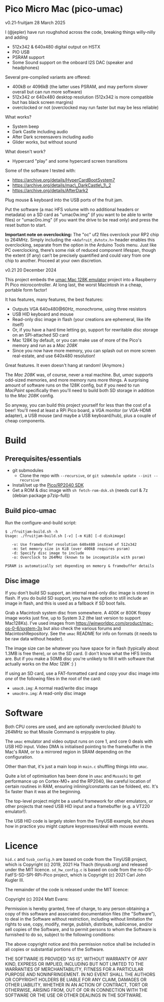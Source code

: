 # Pico Micro Mac (pico-umac)

v0.21-fruitjam 28 March 2025

I (@jepler) have run roughshod across the code, breaking things willy-nilly and adding

 * 512x342 & 640x480 digital output on HSTX
 * PIO USB
 * PSRAM support
 * Some Sound support on the onboard I2S DAC (speaker and headphones)

Several pre-compiled variants are offered:
 * 400kB or 4096kB (the latter uses PSRAM, and may perform slower overall but can run more software)
 * 512x342 or 640x480 desktop resolution (512x342 is more compatible but has black screen margins)
 * overclocked or not (overclocked may run faster but may be less reliable)

What works?
 * System beep
 * Dark Castle including audio
 * After Dark screensavers including audio
 * Glider works, but without sound

What doesn't work?
 * Hypercard "play" and some hypercard screen transitions

Some of the software I tested with:
 * https://archive.org/details/HyperCardBootSystem7
 * https://archive.org/details/mac\_DarkCastle\_1\_2
 * https://archive.org/details/AfterDark2

Plug mouse & keyboard into the USB ports of the fruit jam.

Put the software (a mac HFS volume with no additional headers or metadata) on a
SD card as "umac0w.img" (if you want to be able to write files) or
"umac0ro.img" (if you want the drive to be read only) and press the reset
button to start.


**Important note on overclocking:** The "oc" uf2 files overclock your RP2 chip to 264MHz. Simply including the `<Adafruit_dvhstx.h>` header enables this overclocking, separate from the option in the Arduino Tools menu.
Just like PC overclocking, there’s some risk of reduced component lifespan, though the extent (if any) can’t be precisely quantified and could vary from one chip to another.
Proceed at your own discretion.

v0.21 20 December 2024


This project embeds the [umac Mac 128K
emulator](https://github.com/evansm7/umac) project into a Raspberry Pi
Pico microcontroller.  At long last, the worst Macintosh in a cheap,
portable form factor!

It has features, many features, the best features:

   * Outputs VGA 640x480@60Hz, monochrome, using three resistors
   * USB HID keyboard and mouse
   * Read-only disc image in flash (your creations are ephemeral, like life itself)
   * Or, if you have a hard time letting go, support for rewritable
     disc storage on an SPI-attached SD card
   * Mac 128K by default, or you can make use of more of the Pico's
     memory and run as a _Mac 208K_
   * Since you now have more memory, you can splash out on more
     screen real-estate, and use 640x480 resolution!

Great features.  It even doesn't hang at random!  (Anymore.)

The _Mac 208K_ was, of course, never a real machine.  But, _umac_
supports odd-sized memories, and more memory runs more things.  A
surprising amount of software runs on the 128K config, but if you need
to run _MacPaint_ specifically then you'll need to build both SD
storage in addition to the _Mac 208K_ config.

So anyway, you can build this project yourself for less than the cost
of a beer!  You'll need at least a RPi Pico board, a VGA monitor (or
VGA-HDMI adapter), a USB mouse (and maybe a USB keyboard/hub), plus a
couple of cheap components.

# Build

## Prerequisites/essentials

   * git submodules
      - Clone the repo with `--recursive`, or `git submodule update --init --recursive`
   * Install/set up the [Pico/RP2040 SDK](https://github.com/raspberrypi/pico-sdk)
   * Get a ROM & disc image with `sh fetch-rom-dsk.sh` (needs curl & 7z (debian package p7zip-full))

## Build pico-umac

Run the configure-and-build script:
```
$ ./fruitjam-build.sh -h
Usage: ./fruitjam-build.sh [-v] [-m KiB] [-d diskimage]

   -v: Use framebuffer resolution 640x480 instead of 512x342
   -m: Set memory size in KiB (over 400kB requires psram)
   -d: Specify disc image to include
   -o: Overclock to 264MHz (known to be incompatible with psram)

PSRAM is automatically set depending on memory & framebuffer details
```

## Disc image

If you don't build SD support, an internal read-only disc image is
stored in flash.  If you do build SD support, you have the option to
still include an image in flash, and this is used as a fallback if
SD boot fails.

Grab a Macintosh system disc from somewhere.  A 400K or 800K floppy
image works just fine, up to System 3.2 (the last version to support
Mac128Ks).  I've used images from
<https://winworldpc.com/product/mac-os-0-6/system-3x> but also check
the various forums and MacintoshRepository.  See the `umac` README for
info on formats (it needs to be raw data without header).

The image size can be whatever you have space for in flash (typically
about 1.3MB is free there), or on the SD card.  (I don't know what the
HFS limits are.  But if you make a 50MB disc you're unlikely to fill
it with software that actually works on the _Mac 128K_ :) )

If using an SD card, use a FAT-formatted card and copy your disc image
into _one_ of the following files in the root of the card:

   * `umac0.img`:  A normal read/write disc image
   * `umac0ro.img`:  A read-only disc image
# Software

Both CPU cores are used, and are optionally overclocked (blush) to 264MHz so that
Missile Command is enjoyable to play.

The `umac` emulator and video output runs on core 1, and core 0 deals
with USB HID input.  Video DMA is initialised pointing to the
framebuffer in the Mac's RAM, or to a mirrored region in SRAM depending
on the configuration.

Other than that, it's just a main loop in `main.c` shuffling things
into `umac`.

Quite a lot of optimisation has been done in `umac` and `Musashi` to
get performance up on Cortex-M0+ and the RP2040, like careful location
of certain routines in RAM, ensuring inlining/constants can be
foldeed, etc.  It's 5x faster than it was at the beginning.

The top-level project might be a useful framework for other emulators,
or other projects that need USB HID input and a framebuffer (e.g. a
VT220 emulator!).

The USB HID code is largely stolen from the TinyUSB example, but shows
how in practice you might capture keypresses/deal with mouse events.

# Licence

`hid.c` and `tusb_config.h` are based on code from the TinyUSB
project, which is Copyright (c) 2019, 2021 Ha Thach (tinyusb.org) and
released under the MIT licence.  `sd_hw_config.c` is based on code
from the no-OS-FatFS-SD-SPI-RPi-Pico project, which is Copyright (c)
2021 Carl John Kugler III.

The remainder of the code is released under the MIT licence:

 Copyright (c) 2024 Matt Evans:

 Permission is hereby granted, free of charge, to any person obtaining a copy
 of this software and associated documentation files (the "Software"), to deal
 in the Software without restriction, including without limitation the rights
 to use, copy, modify, merge, publish, distribute, sublicense, and/or sell
 copies of the Software, and to permit persons to whom the Software is
 furnished to do so, subject to the following conditions:

 The above copyright notice and this permission notice shall be included in all
 copies or substantial portions of the Software.

 THE SOFTWARE IS PROVIDED "AS IS", WITHOUT WARRANTY OF ANY KIND, EXPRESS OR
 IMPLIED, INCLUDING BUT NOT LIMITED TO THE WARRANTIES OF MERCHANTABILITY,
 FITNESS FOR A PARTICULAR PURPOSE AND NONINFRINGEMENT. IN NO EVENT SHALL THE
 AUTHORS OR COPYRIGHT HOLDERS BE LIABLE FOR ANY CLAIM, DAMAGES OR OTHER
 LIABILITY, WHETHER IN AN ACTION OF CONTRACT, TORT OR OTHERWISE, ARISING FROM,
 OUT OF OR IN CONNECTION WITH THE SOFTWARE OR THE USE OR OTHER DEALINGS IN THE
 SOFTWARE.

